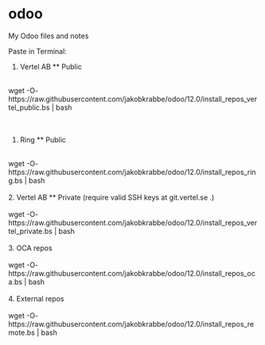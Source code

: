 # odoo
My Odoo files and notes

Paste in Terminal:<br>
1. Vertel AB ** Public<br>
<br>
wget -O- https://raw.githubusercontent.com/jakobkrabbe/odoo/12.0/install_repos_vertel_public.bs | bash <br>

<br>
<br>

1. Ring ** Public<br>
<br>
wget -O- https://raw.githubusercontent.com/jakobkrabbe/odoo/12.0/install_repos_ring.bs | bash <br>


<br>
2. Vertel AB ** Private (require valid SSH keys at git.vertel.se .)<br>
<br>
wget -O- https://raw.githubusercontent.com/jakobkrabbe/odoo/12.0/install_repos_vertel_private.bs | bash <br>



<br>
3. OCA repos<br>
<br>
wget -O- https://raw.githubusercontent.com/jakobkrabbe/odoo/12.0/install_repos_oca.bs | bash <br>



<br>
4. External repos<br>
<br>
wget -O- https://raw.githubusercontent.com/jakobkrabbe/odoo/12.0/install_repos_remote.bs | bash <br>
